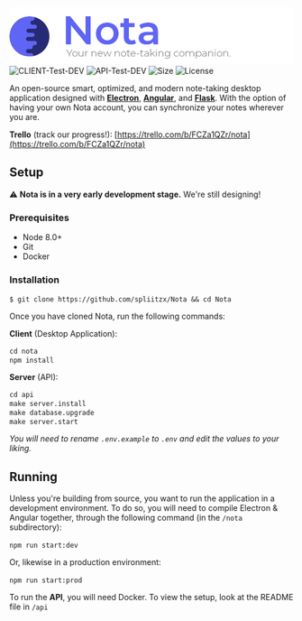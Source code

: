 ![Nota Logo](https://raw.githubusercontent.com/mtchdev/Nota/master/nota/src/assets/logo/nota_banner_full.png)
![CLIENT-Test-DEV](https://github.com/mtchdev/Nota/workflows/CLIENT-Test-DEV/badge.svg)
![API-Test-DEV](https://github.com/mtchdev/Nota/workflows/API-Test-DEV/badge.svg)
![Size](https://img.shields.io/github/repo-size/mtchdev/nota)
![License](https://img.shields.io/github/license/mtchdev/nota)

An open-source smart, optimized, and modern note-taking desktop application designed with **[Electron](https://github.com/atom/electron)**, **[Angular](https://github.com/angular/angular)**, and **[Flask](https://palletsprojects.com/p/flask/)**. With the option of having your own Nota account, you can synchronize your notes wherever you are.

**Trello** (track our progress!): [https://trello.com/b/FCZa1QZr/nota](https://trello.com/b/FCZa1QZr/nota)

## Setup
⚠️ **Nota is in a very early development stage.** We're still designing!  

### Prerequisites
* Node 8.0+
* Git
* Docker

### Installation
```
$ git clone https://github.com/spliitzx/Nota && cd Nota
```
Once you have cloned Nota, run the following commands:

**Client** (Desktop Application):
```
cd nota
npm install
```

**Server** (API):
```
cd api
make server.install
make database.upgrade
make server.start
```

*You will need to rename `.env.example` to `.env` and edit the values to your liking.*

## Running

Unless you're building from source, you want to run the application in a development environment. To do so, you will need to compile Electron &amp; Angular together, through the following command (in the `/nota` subdirectory):  

`npm run start:dev`

Or, likewise in a production environment:  

`npm run start:prod`  

To run the **API**, you will need Docker. To view the setup, look at the README file in `/api`


